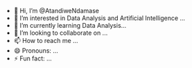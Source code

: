 - 👋 Hi, I’m @AtandiweNdamase
- 👀 I’m interested in Data Analysis and Artificial Intelligence ...
- 🌱 I’m currently learning Data Analysis...
- 💞️ I’m looking to collaborate on ...
- 📫 How to reach me ...
- 😄 Pronouns: ...
- ⚡ Fun fact: ...

<!---
AtandiweNdamase/AtandiweNdamase is a ✨ special ✨ repository because its `README.md` (this file) appears on your GitHub profile.
You can click the Preview link to take a look at your changes.
--->
